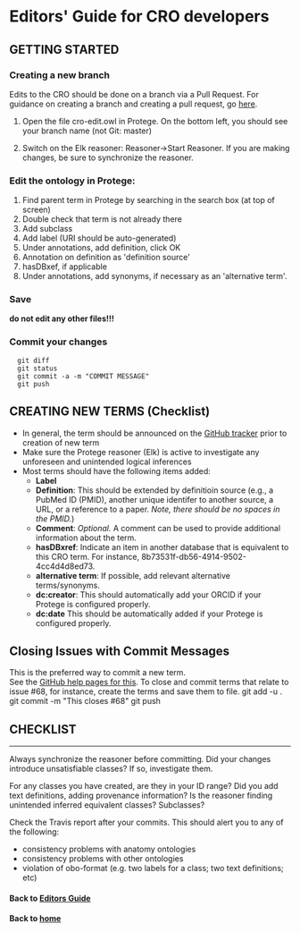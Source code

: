 # Editors' Guide for CRO developers

## GETTING STARTED

### Creating a new branch

Edits to the CRO should be done on a branch via a Pull Request. For guidance on creating a branch and creating a pull request, go [here](editorsguide/pullrequest.md).

1. Open the file cro-edit.owl in Protege. On the bottom left, you should see your branch name (not Git: master)

2. Switch on the Elk reasoner: Reasoner->Start Reasoner. If you are making changes, be sure to synchronize the reasoner.

### Edit the ontology in Protege:

1. Find parent term in Protege by searching in the search box (at top of screen)
1. Double check that term is not already there
1. Add subclass
1. Add label (URI should be auto-generated)
1. Under annotations, add definition, click OK
1. Annotation on definition as 'definition source'
1. hasDBxef, if applicable
1. Under annotations, add synonyms, if necessary as an 'alternative term'.

### Save

**do not edit any other files!!!**

### Commit your changes

~~~
  git diff
  git status
  git commit -a -m "COMMIT MESSAGE"
  git push
~~~

## CREATING NEW TERMS (Checklist)

* In general, the term should be announced on the [GitHub tracker](https://github.com/data2health/contributor-role-ontology/issues) prior to creation of new term
* Make sure the Protege reasoner (Elk) is active to investigate any unforeseen and unintended logical inferences
* Most terms should have the following items added:
  * **Label**  
  * **Definition**: This should be extended by definitioin source (e.g., a PubMed ID (PMID), another unique identifer to another source, a URL, or a reference to a paper. _Note, there should be no spaces in the PMID._)  
  * **Comment**: _Optional._ A comment can be used to provide additional information about the term.  
  * **hasDBxref**: Indicate an item in another database that is equivalent to this CRO term. For instance, 8b73531f-db56-4914-9502-4cc4d4d8ed73. 
  * **alternative term**: If possible, add relevant alternative terms/synonyms.
  * **dc:creator**: This should automatically add your ORCID if your Protege is configured properly.
  * **dc:date** This should be automatically added if your Protege is configured properly.

## Closing Issues with Commit Messages
This is the preferred way to commit a new term.  
See the [GitHub help pages for this](https://help.github.com/articles/closing-issues-via-commit-messages/).
To close and commit terms that relate to issue #68, for instance, create the terms and save them to file.
git add -u .
git commit -m "This closes #68"
git push

## CHECKLIST
---------

Always synchronize the reasoner before committing. Did your changes
introduce unsatisfiable classes? If so, investigate them.

For any classes you have created, are they in your ID range? Did you
add text definitions, adding provenance information? Is the reasoner finding unintended inferred equivalent classes? Subclasses?

Check the Travis report after your commits. This should alert you to
any of the following:

 * consistency problems with anatomy ontologies
 * consistency problems with other ontologies
 * violation of obo-format (e.g. two labels for a class; two text
   definitions; etc)

#### Back to [Editors Guide](https://data2health.github.io/contributor-role-ontology/pages/editors.html)
#### Back to [home](https://data2health.github.io/contributor-role-ontology/)
